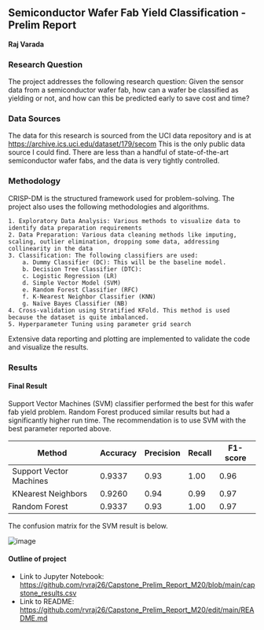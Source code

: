 ## Semiconductor Wafer Fab Yield Classification - Prelim Report

**Raj Varada**

### Research Question

The project addresses the following research question: Given the sensor data from a semiconductor wafer fab, how can a wafer be classified as yielding or not, and how can this be predicted early to save cost and time? 

### Data Sources

The data for this research is sourced from the UCI data repository and is at https://archive.ics.uci.edu/dataset/179/secom
This is the only public data source I could find. There are less than a handful of state-of-the-art semiconductor wafer fabs, and the data is very tightly controlled.

### Methodology

CRISP-DM is the structured framework used for problem-solving. The project also uses the following methodologies and algorithms. 

	1. Exploratory Data Analysis: Various methods to visualize data to identify data preparation requirements
	2. Data Preparation: Various data cleaning methods like imputing, scaling, outlier elimination, dropping some data, addressing collinearity in the data
	3. Classification: The following classifiers are used:
		a. Dummy Classifier (DC): This will be the baseline model. 
		b. Decision Tree Classifier (DTC): 
		c. Logistic Regression (LR)
		d. Simple Vector Model (SVM)
		e. Random Forest Classifier (RFC)
		f. K-Nearest Neighbor Classifier (KNN)
		g. Naïve Bayes Classifier (NB)
	4. Cross-validation using Stratified KFold. This method is used because the dataset is quite imbalanced. 
	5. Hyperparameter Tuning using parameter grid search

Extensive data reporting and plotting are implemented to validate the code and visualize the results. 

### Results

#### Final Result

Support Vector Machines (SVM) classifier performed the best for this wafer fab yield problem. Random Forest produced similar results but had a significantly higher run time. The recommendation is to use SVM with the best parameter reported above.

|         Method         |   Accuracy   |  Precision  |   Recall   |   F1-score   |
|------------------------|--------------|-------------|------------|--------------|  
|Support Vector Machines |    0.9337    |    0.93     |    1.00    |     0.96     |  
|KNearest Neighbors      |    0.9260    |    0.94     |    0.99    |     0.97     |  
|Random Forest           |    0.9337    |    0.93     |    1.00    |     0.97     |  

The confusion matrix for the SVM result is below. 

![image](https://github.com/user-attachments/assets/bb82b41c-0b3e-4328-8d78-3bdb2aa60744)


#### Outline of project

- Link to Jupyter Notebook: https://github.com/rvraj26/Capstone_Prelim_Report_M20/blob/main/capstone_results.csv
- Link to README: https://github.com/rvraj26/Capstone_Prelim_Report_M20/edit/main/README.md


